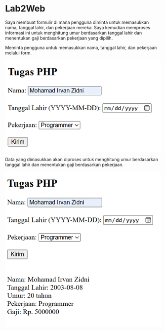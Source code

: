 # Lab2Web


Saya membuat formulir di mana pengguna diminta untuk memasukkan nama, tanggal lahir, dan pekerjaan mereka. Saya kemudian memproses informasi ini untuk menghitung umur berdasarkan tanggal lahir dan menentukan gaji berdasarkan pekerjaan yang dipilih.

Meminta pengguna untuk memasukkan nama, tanggal lahir, dan pekerjaan melalui form.

![Img](Picture/input%20data.png)

Data yang dimasukkan akan diproses untuk menghitung umur berdasarkan tanggal lahir dan menentukan gaji berdasarkan pekerjaan.

![Img](Picture/output%20data.png)
